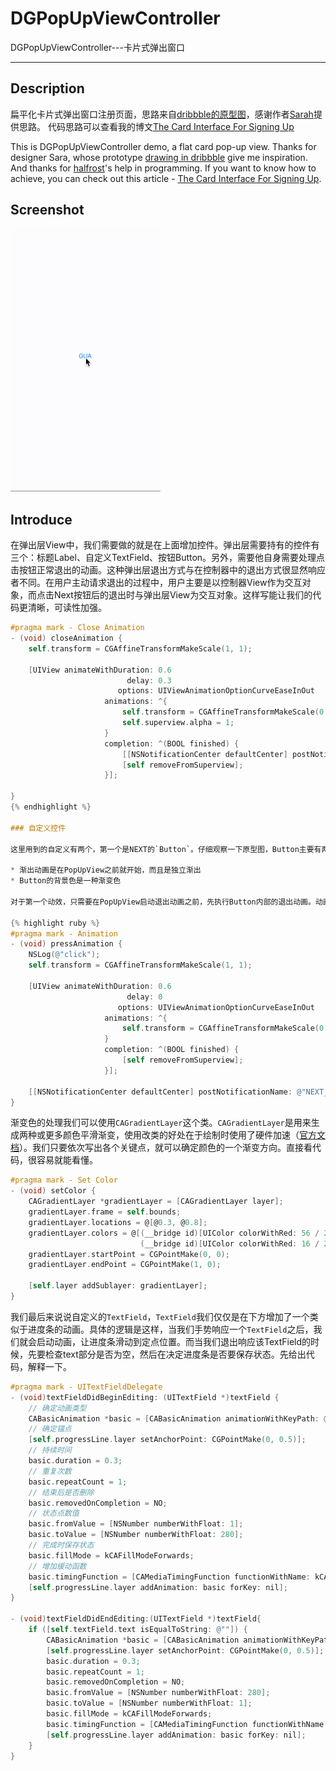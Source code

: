 # DGPopUpViewController
DGPopUpViewController---卡片式弹出窗口

---
## Description

扁平化卡片式弹出窗口注册页面，思路来自[dribbble的原型图](https://dribbble.com/shots/2770326-Sign-up-prototype)，感谢作者[Sarah](https://dribbble.com/sarahjess)提供思路。
代码思路可以查看我的博文[The Card Interface For Signing Up](https://desgard.com/2016/06/18/DGPopUpViewController/)

This is DGPopUpViewController demo, a flat card pop-up view.
Thanks for designer Sara, whose prototype [drawing in dribbble](https://dribbble.com/shots/2770326-Sign-up-prototype) give me inspiration.
And thanks for [halfrost](https://halfrost.com/#blog)'s help in programming.
If you want to know how to achieve, you can check out this article - [The Card Interface For Signing Up](https://desgard.com/2016/06/18/DGPopUpViewController/).

## Screenshot

<img src="demo20.gif" alt="img" width="240px">

## Introduce

在弹出层View中，我们需要做的就是在上面增加控件。弹出层需要持有的控件有三个：标题Label、自定义TextField、按钮Button。另外，需要他自身需要处理点击按钮正常退出的动画。这种弹出层退出方式与在控制器中的退出方式很显然响应者不同。在用户主动请求退出的过程中，用户主要是以控制器View作为交互对象，而点击Next按钮后的退出时与弹出层View为交互对象。这样写能让我们的代码更清晰，可读性加强。

```Objective-C
#pragma mark - Close Animation
- (void) closeAnimation {
    self.transform = CGAffineTransformMakeScale(1, 1);
    
    [UIView animateWithDuration: 0.6
                          delay: 0.3
                        options: UIViewAnimationOptionCurveEaseInOut
                     animations: ^{
                         self.transform = CGAffineTransformMakeScale(0.01, 0.01);
                         self.superview.alpha = 1;
                     }
                     completion: ^(BOOL finished) {
                         [[NSNotificationCenter defaultCenter] postNotificationName: @"end_animation" object: nil];
                         [self removeFromSuperview];
                     }];
    
}
{% endhighlight %}

### 自定义控件

这里用到的自定义有两个，第一个是NEXT的`Button`。仔细观察一下原型图，Button主要有两个特点：

* 渐出动画是在PopUpView之前就开始，而且是独立渐出
* Button的背景色是一种渐变色

对于第一个动效，只需要在PopUpView启动退出动画之前，先执行Button内部的退出动画。动画无论退出还是出现都是类似的`CGAffineTransformMakeScale`效果，无需讲述。

{% highlight ruby %}
#pragma mark - Animation
- (void) pressAnimation {
    NSLog(@"click");
    self.transform = CGAffineTransformMakeScale(1, 1);
    
    [UIView animateWithDuration: 0.6
                          delay: 0
                        options: UIViewAnimationOptionCurveEaseInOut
                     animations: ^{
                         self.transform = CGAffineTransformMakeScale(0.01, 0.01);
                     }
                     completion: ^(BOOL finished) {
                         [self removeFromSuperview];
                     }];
    
    [[NSNotificationCenter defaultCenter] postNotificationName: @"NEXT_Button" object: nil];
}
```

渐变色的处理我们可以使用`CAGradientLayer`这个类。`CAGradientLayer`是用来生成两种或更多颜色平滑渐变，使用改类的好处在于绘制时使用了硬件加速（[官方文档](https://developer.apple.com/reference/quartzcore/cagradientlayer)）。我们只要依次写出各个关键点，就可以确定颜色的一个渐变方向。直接看代码，很容易就能看懂。

```Objective-C
#pragma mark - Set Color
- (void) setColor {
    CAGradientLayer *gradientLayer = [CAGradientLayer layer];
    gradientLayer.frame = self.bounds;
    gradientLayer.locations = @[@0.3, @0.8];
    gradientLayer.colors = @[(__bridge id)[UIColor colorWithRed: 56 / 255.f green: 195 / 255.f blue: 227 / 255.f alpha: 1].CGColor,
                             (__bridge id)[UIColor colorWithRed: 16 / 255.f green: 156 / 255.f blue: 197 / 255.f alpha: 1].CGColor];
    gradientLayer.startPoint = CGPointMake(0, 0);
    gradientLayer.endPoint = CGPointMake(1, 0);
    
    [self.layer addSublayer: gradientLayer];
}
```

我们最后来说说自定义的`TextField`，`TextField`我们仅仅是在下方增加了一个类似于进度条的动画。具体的逻辑是这样，当我们手势响应一个`TextField`之后，我们就会启动动画，让进度条滑动到定点位置。而当我们退出响应该TextField的时候，先要检查text部分是否为空，然后在决定进度条是否要保存状态。先给出代码，解释一下。

```Objective-C
#pragma mark - UITextFieldDelegate
- (void)textFieldDidBeginEditing: (UITextField *)textField {
    // 确定动画类型
    CABasicAnimation *basic = [CABasicAnimation animationWithKeyPath: @"transform.scale.x"];
    // 确定锚点
    [self.progressLine.layer setAnchorPoint: CGPointMake(0, 0.5)];
    // 持续时间
    basic.duration = 0.3;
    // 重复次数
    basic.repeatCount = 1;
    // 结束后是否删除
    basic.removedOnCompletion = NO;
    // 状态点数值
    basic.fromValue = [NSNumber numberWithFloat: 1];
    basic.toValue = [NSNumber numberWithFloat: 280];
    // 完成时保存状态
    basic.fillMode = kCAFillModeForwards;
    // 增加缓动函数
    basic.timingFunction = [CAMediaTimingFunction functionWithName: kCAMediaTimingFunctionEaseIn];
    [self.progressLine.layer addAnimation: basic forKey: nil];
}

- (void)textFieldDidEndEditing:(UITextField *)textField{
    if ([self.textField.text isEqualToString: @""]) {
        CABasicAnimation *basic = [CABasicAnimation animationWithKeyPath: @"transform.scale.x"];
        [self.progressLine.layer setAnchorPoint: CGPointMake(0, 0.5)];
        basic.duration = 0.3;
        basic.repeatCount = 1;
        basic.removedOnCompletion = NO;
        basic.fromValue = [NSNumber numberWithFloat: 280];
        basic.toValue = [NSNumber numberWithFloat: 1];
        basic.fillMode = kCAFillModeForwards;
        basic.timingFunction = [CAMediaTimingFunction functionWithName: kCAMediaTimingFunctionEaseIn];
        [self.progressLine.layer addAnimation: basic forKey: nil];
    }
}
```


